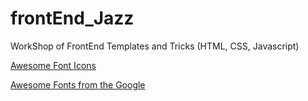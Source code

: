 # frontEnd_Jazz

WorkShop of FrontEnd Templates and Tricks (HTML, CSS, Javascript)

[Awesome Font Icons](fontawesome.com/)

[Awesome Fonts from the Google](https://fonts.google.com/)
